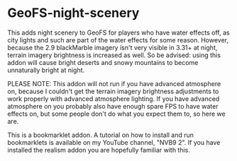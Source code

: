 # GeoFS-night-scenery

This adds night scenery to GeoFS for players who have water effects off, as city lights and such are part of the water effects for some reason. However, because the 2.9 blackMarble imagery isn't very visible in 3.31+ at night, terrain imagery brightness is increased as well. So be advised: using this addon will cause bright deserts and snowy mountains to become unnaturally bright at night.

PLEASE NOTE: This addon will not run if you have advanced atmosphere on, because I couldn't get the terrain imagery brightness adjustments to work properly with advanced atmosphere lighting. If you have advanced atmosphere on you probably also have enough spare FPS to have water effects on, but some people don't do what you expect them to, so here we are.

This is a bookmarklet addon. A tutorial on how to install and run bookmarklets is available on my YouTube channel, "NVB9 2". If you have installed the realism addon you are hopefully familiar with this.
